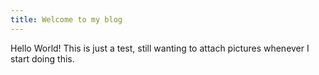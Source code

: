 ```yaml
---
title: Welcome to my blog
---
```

Hello World!
This is just a test, still wanting to attach pictures whenever I start doing this.

